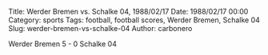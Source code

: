 Title: Werder Bremen vs. Schalke 04, 1988/02/17
Date: 1988/02/17 00:00
Category: sports
Tags: football, football scores, Werder Bremen, Schalke 04
Slug: werder-bremen-vs-schalke-04
Author: carbonero


Werder Bremen 5 - 0 Schalke 04
